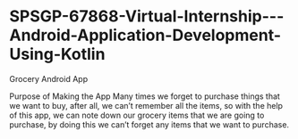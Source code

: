 ﻿# SPSGP-67868-Virtual-Internship---Android-Application-Development-Using-Kotlin
Grocery Android App

Purpose of Making the App
Many times we forget to purchase things that we want to buy, after all, we can’t remember all the items, so with the help of this app, we can note down our grocery items that we are going to purchase, by doing this we can’t forget any items that we want to purchase.
   

